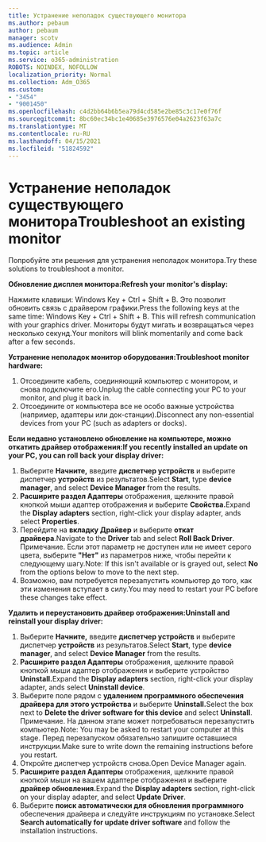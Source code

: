 ```yaml
---
title: Устранение неполадок существующего монитора
ms.author: pebaum
author: pebaum
manager: scotv
ms.audience: Admin
ms.topic: article
ms.service: o365-administration
ROBOTS: NOINDEX, NOFOLLOW
localization_priority: Normal
ms.collection: Adm_O365
ms.custom:
- "3454"
- "9001450"
ms.openlocfilehash: c4d2bb64b6b5ea79d4cd585e2be85c3c17e0f76f
ms.sourcegitcommit: 8bc60ec34bc1e40685e3976576e04a2623f63a7c
ms.translationtype: MT
ms.contentlocale: ru-RU
ms.lasthandoff: 04/15/2021
ms.locfileid: "51824592"
---
```

# <a name="troubleshoot-an-existing-monitor"></a><span data-ttu-id="cc0e7-102">Устранение неполадок существующего монитора</span><span class="sxs-lookup"><span data-stu-id="cc0e7-102">Troubleshoot an existing monitor</span></span>

<span data-ttu-id="cc0e7-103">Попробуйте эти решения для устранения неполадок монитора.</span><span class="sxs-lookup"><span data-stu-id="cc0e7-103">Try these solutions to troubleshoot a monitor.</span></span> 

<span data-ttu-id="cc0e7-104">**Обновление дисплея монитора:**</span><span class="sxs-lookup"><span data-stu-id="cc0e7-104">**Refresh your monitor's display:**</span></span>

<span data-ttu-id="cc0e7-105">Нажмите клавиши: Windows Key + Ctrl + Shift + B. Это позволит обновить связь с драйвером графики.</span><span class="sxs-lookup"><span data-stu-id="cc0e7-105">Press the following keys at the same time: Windows Key  + Ctrl + Shift + B. This will refresh communication with your graphics driver.</span></span> <span data-ttu-id="cc0e7-106">Мониторы будут мигать и возвращаться через несколько секунд.</span><span class="sxs-lookup"><span data-stu-id="cc0e7-106">Your monitors will blink momentarily and come back after a few seconds.</span></span>

<span data-ttu-id="cc0e7-107">**Устранение неполадок монитор оборудования:**</span><span class="sxs-lookup"><span data-stu-id="cc0e7-107">**Troubleshoot monitor hardware:**</span></span>

1. <span data-ttu-id="cc0e7-108">Отсоедините кабель, соединяющий компьютер с монитором, и снова подключите его.</span><span class="sxs-lookup"><span data-stu-id="cc0e7-108">Unplug the cable connecting your PC to your monitor, and plug it back in.</span></span>
2. <span data-ttu-id="cc0e7-109">Отсоедините от компьютера все не особо важные устройства (например, адаптеры или док-станции).</span><span class="sxs-lookup"><span data-stu-id="cc0e7-109">Disconnect any non-essential devices from your PC (such as adapters or docks).</span></span>

<span data-ttu-id="cc0e7-110">**Если недавно установлено обновление на компьютере, можно откатить драйвер отображения:**</span><span class="sxs-lookup"><span data-stu-id="cc0e7-110">**If you recently installed an update on your PC, you can roll back your display driver:**</span></span>

1. <span data-ttu-id="cc0e7-111">Выберите **Начните,** введите **диспетчер устройств** и выберите диспетчер **устройств** из результатов.</span><span class="sxs-lookup"><span data-stu-id="cc0e7-111">Select **Start**, type **device manager**, and select **Device Manager** from the results.</span></span>
2. <span data-ttu-id="cc0e7-112">**Расширите раздел Адаптеры** отображения, щелкните правой кнопкой мыши адаптер отображения и выберите **Свойства.**</span><span class="sxs-lookup"><span data-stu-id="cc0e7-112">Expand the **Display adapters** section, right-click your display adapter, ands select **Properties**.</span></span>
3. <span data-ttu-id="cc0e7-113">Перейдите на **вкладку Драйвер** и выберите **откат драйвера**.</span><span class="sxs-lookup"><span data-stu-id="cc0e7-113">Navigate to the **Driver** tab and select **Roll Back Driver**.</span></span> <br>
<span data-ttu-id="cc0e7-114">Примечание. Если этот параметр не доступен или не имеет серого цвета, выберите **"Нет"** из параметров ниже, чтобы перейти к следующему шагу.</span><span class="sxs-lookup"><span data-stu-id="cc0e7-114">Note: If this isn't available or is grayed out, select **No** from the options below to move to the next step.</span></span>
4. <span data-ttu-id="cc0e7-115">Возможно, вам потребуется перезапустить компьютер до того, как эти изменения вступает в силу.</span><span class="sxs-lookup"><span data-stu-id="cc0e7-115">You may need to restart your PC before these changes take effect.</span></span>

<span data-ttu-id="cc0e7-116">**Удалить и переустановить драйвер отображения:**</span><span class="sxs-lookup"><span data-stu-id="cc0e7-116">**Uninstall and reinstall your display driver:**</span></span>

1. <span data-ttu-id="cc0e7-117">Выберите **Начните,** введите **диспетчер устройств** и выберите диспетчер **устройств** из результатов.</span><span class="sxs-lookup"><span data-stu-id="cc0e7-117">Select **Start**, type **device manager**, and select **Device Manager** from the results.</span></span>
2. <span data-ttu-id="cc0e7-118">**Расширите раздел Адаптеры** отображения, щелкните правой кнопкой мыши адаптер отображения и выберите устройство **Uninstall.**</span><span class="sxs-lookup"><span data-stu-id="cc0e7-118">Expand the **Display adapters** section, right-click your display adapter, ands select **Uninstall device**.</span></span> 
3. <span data-ttu-id="cc0e7-119">Выберите поле рядом с **удалением программного обеспечения драйвера для этого устройства** и выберите **Uninstall.**</span><span class="sxs-lookup"><span data-stu-id="cc0e7-119">Select the box next to **Delete the driver software for this device** and select **Uninstall**.</span></span><br>
<span data-ttu-id="cc0e7-120">Примечание. На данном этапе может потребоваться перезапустить компьютер.</span><span class="sxs-lookup"><span data-stu-id="cc0e7-120">Note: You may be asked to restart your computer at this stage.</span></span> <span data-ttu-id="cc0e7-121">Перед перезапуском обязательно запишите оставшиеся инструкции.</span><span class="sxs-lookup"><span data-stu-id="cc0e7-121">Make sure to write down the remaining instructions before you restart.</span></span>
4. <span data-ttu-id="cc0e7-122">Откройте диспетчер устройств снова.</span><span class="sxs-lookup"><span data-stu-id="cc0e7-122">Open Device Manager again.</span></span>
5. <span data-ttu-id="cc0e7-123">**Расширите раздел Адаптеры** отображения, щелкните правой кнопкой мыши на вашем адаптере отображения и выберите **драйвер обновления.**</span><span class="sxs-lookup"><span data-stu-id="cc0e7-123">Expand the **Display adapters** section, right-click on your display adapter, and select **Update Driver**.</span></span>
6. <span data-ttu-id="cc0e7-124">Выберите **поиск автоматически для обновления программного** обеспечения драйвера и следуйте инструкциям по установке.</span><span class="sxs-lookup"><span data-stu-id="cc0e7-124">Select **Search automatically for update driver software** and follow the installation instructions.</span></span>